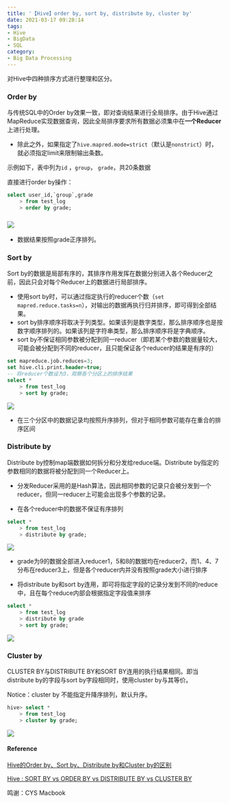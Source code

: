 ```yaml
---
title: '【Hive】order by, sort by, distribute by, cluster by'
date: 2021-03-17 09:28:14
tags:
- Hive
- BigData
- SQL
category: 
- Big Data Processing
---
```


对Hive中四种排序方式进行整理和区分。

<!-- more -->

### Order by

与传统SQL中的Order by效果一致，即对查询结果进行全局排序。由于Hive通过MapReduce实现数据查询，因此全局排序要求所有数据必须集中在**一个Reducer**上进行处理。

- 除此之外，如果指定了`hive.mapred.mode=strict`（默认是`nonstrict`）时，就必须指定limit来限制输出条数。

示例如下，表中列为`id`  ，`group`， `grade`，共20条数据

直接进行order by操作：

```sql
select user_id,`group`,grade
    > from test_log
    > order by grade;
```

### ![](https://i.loli.net/2021/03/17/Qy13xmCwWYUViGA.png)

- 数据结果按照grade正序排列。

### Sort by

Sort by的数据是局部有序的，其排序作用发挥在数据分别进入各个Reducer之前，因此只会对每个Reducer上的数据进行局部排序。

- 使用sort by时，可以通过指定执行的reducer个数（`set mapred.reduce.tasks=n`），对输出的数据再执行归并排序，即可得到全部结果。
- sort by排序顺序将取决于列类型。如果该列是数字类型，那么排序顺序也是按数字顺序排列的。如果该列是字符串类型，那么排序顺序将是字典顺序。
- sort by不保证相同参数被分配到同一reducer（即若某个参数的数据量较大，可能会被分配到不同的reducer，且只能保证各个reducer的结果是有序的）

```sql
set mapreduce.job.reduces=3;
set hive.cli.print.header=true;
-- 将reducer个数设为3，观察各个分区上的排序结果
select *
    > from test_log
    > sort by grade;
```

![](https://i.loli.net/2021/03/17/nFIL5ZMCdYpyl8O.png)

- 在三个分区中的数据记录均按照升序排列，但对于相同参数可能存在重合的排序区间

### Distribute by

Distribute by控制map端数据如何拆分和分发给reduce端。Distribute by指定的参数相同的数据将被分配到同一个Reducer上。

- 分发Reducer采用的是Hash算法，因此相同参数的记录只会被分发到一个reducer，但同一reducer上可能会出现多个参数的记录。

- 在各个reducer中的数据不保证有序排列

```sql
select *
    > from test_log
    > distribute by grade;
```

![](https://i.loli.net/2021/03/17/9SoRf1MQYuWhJyc.png)

- grade为9的数据全部进入reducer1，5和8的数据均在reducer2，而1、4、7分布在reducer3上，但是各个reducer内并没有按照grade大小进行排序

- 将distribute by和sort by连用，即可将指定字段的记录分发到不同的reduce中，且在每个reduce内部会根据指定字段值来排序

```sql
select *
    > from test_log
    > distribute by grade
    > sort by grade;
```

![](https://i.loli.net/2021/03/17/kvUAbh4S7MHNKBo.png)

### Cluster by

CLUSTER BY与DISTRIBUTE BY和SORT BY连用的执行结果相同。即当distribute by的字段与sort by字段相同时，使用cluster by与其等价。

Notice：cluster by 不能指定升降序排列，默认升序。

```sql
hive> select *
    > from test_log
    > cluster by grade;
```

![](https://i.loli.net/2021/03/17/aNI3vc4FeKVAjpE.png)



#### Reference

[Hive的Order by、Sort by、Distribute by和Cluster by的区别](https://blog.csdn.net/u012369535/article/details/89639434?utm_medium=distribute.pc_relevant.none-task-blog-BlogCommendFromMachineLearnPai2-1.control&dist_request_id=&depth_1-utm_source=distribute.pc_relevant.none-task-blog-BlogCommendFromMachineLearnPai2-1.control)

[Hive : SORT BY vs ORDER BY vs DISTRIBUTE BY vs CLUSTER BY](https://mp.weixin.qq.com/s?__biz=MzUyMDA4OTY3MQ==&mid=2247487481&idx=1&sn=1f707a3cada10e06f6d4c4f4293e752b&source=41#wechat_redirect)

鸣谢：CYS Macbook